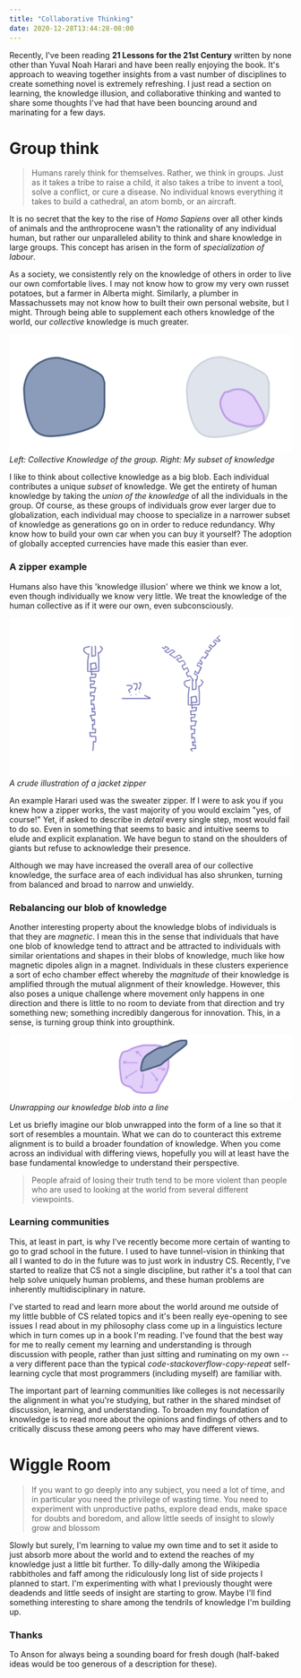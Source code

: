 ```yaml
---
title: "Collaborative Thinking"
date: 2020-12-28T13:44:28-08:00
---
```


Recently, I've been reading **21 Lessons for the 21st Century** written by none other than Yuval Noah Harari and have been really enjoying the book. It's approach to weaving together insights from a vast number of disciplines to create something novel is extremely refreshing. I just read a section on learning, the knowledge illusion, and collaborative thinking and wanted to share some thoughts I've had that have been bouncing around and marinating for a few days.

# Group think
> Humans rarely think for themselves. Rather, we think in groups. Just as it takes a tribe to raise a child, it also takes a tribe to invent a tool, solve a conflict, or cure a disease. No individual knows everything it takes to build a cathedral, an atom bomb, or an aircraft. 

It is no secret that the key to the rise of *Homo Sapiens* over all other kinds of animals and the anthroprocene wasn't the rationality of any individual human, but rather our unparalleled ability to think and share knowledge in large groups. This concept has arisen in the form of *specialization of labour*.

As a society, we consistently rely on the knowledge of others in order to live our own comfortable lives. I may not know how to grow my very own russet potatoes, but a farmer in Alberta might. Similarly, a plumber in Massachussets may not know how to built their own personal website, but I might. Through being able to supplement each others knowledge of the world, our *collective* knowledge is much greater.

![Left: Collective Human Knowledge. Right: My subset of knowledge](/img/knowledge.png)*Left: Collective Knowledge of the group. Right: My subset of knowledge*

I like to think about collective knowledge as a big blob. Each individual contributes a unique *subset* of knowledge. We get the entirety of human knowledge by taking the *union of the knowledge* of all the individuals in the group. Of course, as these groups of individuals grow ever larger due to globalization, each individual may choose to specialize in a narrower subset of knowledge as generations go on in order to reduce redundancy. Why know how to build your own car when you can buy it yourself? The adoption of globally accepted currencies have made this easier than ever.

### A zipper example
Humans also have this 'knowledge illusion' where we think we know a lot, even though individually we know very little. We treat the knowledge of the human collective as if it were our own, even subconsciously.

![A crude illustration of a jacket zipper](/img/zipper.png)*A crude illustration of a jacket zipper*

An example Harari used was the sweater zipper. If I were to ask you if you knew how a zipper works, the vast majority of you would exclaim "yes, of course!" Yet, if asked to describe in *detail* every single step, most would fail to do so. Even in something that seems to basic and intuitive seems to elude and explicit explanation. We have begun to stand on the shoulders of giants but refuse to acknowledge their presence.

Although we may have increased the overall area of our collective knowledge, the surface area of each individual has also shrunken, turning from balanced and broad to narrow and unwieldy.

### Rebalancing our blob of knowledge
Another interesting property about the knowledge blobs of individuals is that they are *magnetic*. I mean this in the sense that individuals that have one blob of knowledge tend to attract and be attracted to individuals with similar orientations and shapes in their blobs of knowledge, much like how magnetic dipoles align in a magnet. Individuals in these clusters experience a sort of echo chamber effect whereby the *magnitude* of their knowledge is amplified through the mutual alignment of their knowledge. However, this also poses a unique challenge where movement only happens in one direction and there is little to no room to deviate from that direction and try something new; something incredibly dangerous for innovation. This, in a sense, is turning group think into groupthink.

![Unwrapping our blob into a line](/img/spikes.png)*Unwrapping our knowledge blob into a line*

Let us briefly imagine our blob unwrapped into the form of a line so that it sort of resembles a mountain. What we can do to counteract this extreme alignment is to build a broader foundation of knowledge. When you come across an individual with differing views, hopefully you will at least have the base fundamental knowledge to understand their perspective.

> People afraid of losing their truth tend to be more violent than people who are used to looking at the world from several different viewpoints.

### Learning communities
This, at least in part, is why I've recently become more certain of wanting to go to grad school in the future. I used to have tunnel-vision in thinking that all I wanted to do in the future was to just work in industry CS. Recently, I've started to realize that CS not a single discipline, but rather it's a tool that can help solve uniquely human problems, and these human problems are inherently multidisciplinary in nature.

I've started to read and learn more about the world around me outside of my little bubble of CS related topics and it's been really eye-opening to see issues I read about in my philosophy class come up in a linguistics lecture which in turn comes up in a book I'm reading. I've found that the best way for me to really cement my learning and understanding is through discussion with people, rather than just sitting and ruminating on my own -- a very different pace than the typical *code-stackoverflow-copy-repeat* self-learning cycle that most programmers (including myself) are familiar with.

The important part of learning communities like colleges is not necessarily the alignment in what you're studying, but rather in the shared mindset of discussion, learning, and understanding. To broaden my foundation of knowledge is to read more about the opinions and findings of others and to critically discuss these among peers who may have different views.

# Wiggle Room
> If you want to go deeply into any subject, you need a lot of time, and in particular you need the privilege of wasting time. You need to experiment with unproductive paths, explore dead ends, make space for doubts and boredom, and allow little seeds of insight to slowly grow and blossom

Slowly but surely, I'm learning to value my own time and to set it aside to just absorb more about the world and to extend the reaches of my knowledge just a little bit further. To dilly-dally among the Wikipedia rabbitholes and faff among the ridiculously long list of side projects I planned to start. I'm experimenting with what I previously thought were deadends and little seeds of insight are starting to grow. Maybe I'll find something interesting to share among the tendrils of knowledge I'm building up.

### Thanks
To Anson for always being a sounding board for fresh dough (half-baked ideas would be too generous of a description for these).

